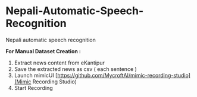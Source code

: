 # Nepali-Automatic-Speech-Recognition
Nepali automatic speech recognition

**For Manual Dataset Creation :**

1. Extract news content from eKantipur 
2. Save the extracted news as csv ( each sentence )
3. Launch mimicUI [https://github.com/MycroftAI/mimic-recording-studio](Mimic Recording Studio)
4. Start Recording 
